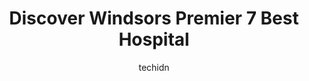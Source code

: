 ---
layout: ampstory
image: https://i0.wp.com/www.auto.or.id/wp-content/uploads/2023/06/hc3b4tel-dieu-grace-healthcare-0-windsor-1686324579.jpeg?resize=640,853
author: techidn
featured: false
description: Windsor, Ontario, Canada is a haven for Hospital enthusiasts, boasting an impressive array of 7 top-notch establishments. Whether youre a seasoned connoisseur or simply curious to explore t
title: Discover Windsors Premier 7 Best Hospital
cover:
   title: Discover Windsors Premier 7 Best Hospital
   subtitle: AUTO.OR.ID
   background: https://www.auto.or.id/wp-content/uploads/2023/06/hc3b4tel-dieu-grace-healthcare-0-windsor-1686324579.jpeg

pages: 
 - layout: thirds
   top: <h1>#1 Windsor Regional Hospital - Metropolitan Campus</h1>
   bottom: "<p>Dr. Fasola, the general surgeon who often works at this hospital is simply amazing. Even behind the mask, you can tell that she is smiling and you have no choice but to h</p>"
   background: https://www.auto.or.id/wp-content/uploads/2023/06/hc3b4tel-dieu-grace-healthcare-1-windsor-1686324580.jpeg
   backgroundblur: true
 - layout: thirds
   top: <h1>#2 Windsor Regional Hospital - Ouellette Campus</h1>
   bottom: "<p>1030 Ouellette Ave, Windsor, ON N9A 1E1, Canada</p>"
   background: https://www.auto.or.id/wp-content/uploads/2023/06/hc3b4tel-dieu-grace-healthcare-2-windsor-1686324581.jpeg
   cta:
      link: https://www.auto.or.id/discover-windsors-premier-7-best-hospital/
      text: Discover Windsors Premier 7 Best Hospital
 - layout: thirds
   top: <h1>#3 Hôtel-Dieu Grace Healthcare</h1>
   bottom: "<p>1453 Prince Rd, Windsor, ON N9C 3Z4, Canada</p>"
   background: https://images.unsplash.com/photo-1602343104142-977847f39794?ixlib=rb-4.0.3&ixid=MnwxMjA3fDB8MHxwaG90by1wYWdlfHx8fGVufDB8fHx8&auto=format&fit=crop&w=640&h=853&q=80
   cta:
      link: https://www.auto.or.id/discover-windsors-premier-7-best-hospital/
      text: Discover Windsors Premier 7 Best Hospital
 - layout: thirds
   top: <h1>#4 Windsor Regional Hospital - Emergency Room</h1>
   bottom: "<p>1030 Ouellette Ave, Windsor, ON N9A 1E1, Canada</p>"
   background: https://images.unsplash.com/photo-1632275229274-0f1031f6b16b?ixlib=rb-4.0.3&ixid=MnwxMjA3fDB8MHxwaG90by1wYWdlfHx8fGVufDB8fHx8&auto=format&fit=crop&w=640&h=853&q=80
   cta:
      link: https://www.auto.or.id/discover-windsors-premier-7-best-hospital/
      text: Discover Windsors Premier 7 Best Hospital
 - layout: thirds
   top: <h1>#5 Windsor Regional Hospital - Emergency Department</h1>
   bottom: "<p>1995 Lens Ave, Windsor, ON N8W 1L9, Canada</p>"
   background: https://images.unsplash.com/photo-1471479917193-f00955256257?ixlib=rb-4.0.3&ixid=MnwxMjA3fDB8MHxwaG90by1wYWdlfHx8fGVufDB8fHx8&auto=format&fit=crop&w=640&h=853&q=80
   cta:
      link: https://www.auto.or.id/discover-windsors-premier-7-best-hospital/
      text: Discover Windsors Premier 7 Best Hospital
 - layout: thirds
   top: <h1>#6 Proposed location of the new hospital</h1>
   bottom: "<p>Windsor, ON N8N 2M1, Canada</p>"
   background: https://images.unsplash.com/photo-1619843810917-548e472b9055?ixlib=rb-4.0.3&ixid=MnwxMjA3fDB8MHxwaG90by1wYWdlfHx8fGVufDB8fHx8&auto=format&fit=crop&w=640&h=853&q=80
   cta:
      link: https://www.auto.or.id/discover-windsors-premier-7-best-hospital/
      text: Discover Windsors Premier 7 Best Hospital
 - layout: thirds
   top: <h1>#7 Dr. Y. Emara Centre For Healthy Aging and Mobility</h1>
   bottom: "<p>1453 Prince Rd, Windsor, ON N9C 3Z4, Canada</p>"
   background: https://images.unsplash.com/photo-1665065337441-699748f75598?ixlib=rb-4.0.3&ixid=MnwxMjA3fDB8MHxwaG90by1wYWdlfHx8fGVufDB8fHx8&auto=format&fit=crop&w=640&h=853&q=80
   cta:
      link: https://www.auto.or.id/discover-windsors-premier-7-best-hospital/
      text: Discover Windsors Premier 7 Best Hospital
 - layout: thirds
   middle: Continue reading...
   background: https://images.unsplash.com/photo-1517672651691-24622a91b550?ixlib=rb-4.0.3&ixid=MnwxMjA3fDB8MHxwaG90by1wYWdlfHx8fGVufDB8fHx8&auto=format&fit=crop&w=640&h=853&q=80
   cta:
      link: https://www.auto.or.id/discover-windsors-premier-7-best-hospital/
      text: Discover Windsors Premier 7 Best Hospital

---